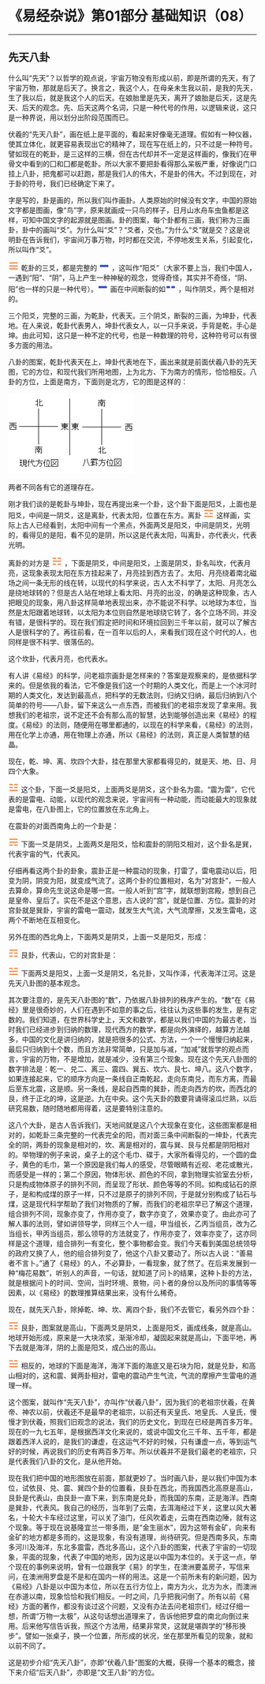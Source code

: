# 《易经杂说》第01部分 基础知识（08）

------

## 先天八卦

什么叫“先天”？以哲学的观点说，宇宙万物没有形成以前，即是所谓的先天，有了宇宙万物，那就是后天了。换言之，我这个人，在母亲未生我以前，是我的先天，生了我以后，就是我这个人的后天。在娘胎里是先天，离开了娘胎是后天，这是先天、后天的观念。先、后天这两个名词，只是一种代号的作用，以逻辑来说，这只是一种界说，用以划分出阶段范围而已。

伏羲的“先天八卦”，画在纸上是平面的，看起来好像毫无道理。假如有一种仪器，使其立体化，就更容易表现出它的精神了，现在写在纸上的，只不过是一种符号。譬如现在的乾卦，是三这样的三横，但在古代却并不一定是这样画的，像我们在甲骨文中看到的囗和囗都是乾卦。所以大家不要把卦看得那么呆板严重，好像说门口挂上八卦，把鬼都可以赶跑，那是我们人的伟大，不是卦的伟大。不过到现在，对于卦的符号，我们已经确定下来了。

字是写的，卦是画的，所以我们叫作画卦。人类原始的时候没有文字，中国的原始文字都是图画，像“鸟”字，原来就画成一只鸟的样子，日月山水舟车虫鱼都是这样，可知中国文字的起源就是图画。卦的图案，每个卦都有三画，我们称为三画卦，卦中的画叫“爻”。为什么叫“爻”？“爻者，交也。”为什么“爻”就是交？这是说明卦在告诉我们，宇宙间万事万物，时时都在交流，不停地发生关系，引起变化，所以叫作“爻”。

 ![img](%E5%85%88%E5%A4%A9%E5%85%AB%E5%8D%A6/guaRed1.png) 乾卦的三爻，都是完整的 ![img](%E5%85%88%E5%A4%A9%E5%85%AB%E5%8D%A6/yaoYang.png) ，这叫作“阳爻”（大家不要上当，我们中国人，一遇到“阳”、“阴”，马上产生一种神秘的观念，觉得奇怪，其实并不奇怪，“阴、阳”也一样的只是一种代号）。![img](%E5%85%88%E5%A4%A9%E5%85%AB%E5%8D%A6/yaoYang.png) 画在中间断裂的如![img](%E5%85%88%E5%A4%A9%E5%85%AB%E5%8D%A6/yaoYing.png) ，叫作阴爻，两个是相对的。

三个阳爻，完整的三画，为乾卦，代表天。三个阴爻，断裂的三画，为坤卦，代表地。在人来说，乾卦代表男人，坤卦代表女人，以一只手来说，手背是乾，手心是坤。由此可知，这只是一种不定的代号，也是一种数理的符号，这种符号可以有很多方面的用法。

八卦的图案，乾卦代表天在上，坤卦代表地在下，画出来就是前面伏羲八卦的先天图，它的方位，和现代我们所用地图，上为北方、下为南方的情形，恰恰相反。八卦的方位，上面是南方，下面则是北方，它的图是这样的：

![方位图](%E5%85%88%E5%A4%A9%E5%85%AB%E5%8D%A6/8gua_dir.gif)

两者不同各有它的道理存在。

刚才我们谈的是乾卦与坤卦，现在再提出来一个卦，这个卦下面是阳爻，上面也是阳爻，中间是一阴爻，这是离卦，代表太阳，位置在东方。离卦 ![img](%E5%85%88%E5%A4%A9%E5%85%AB%E5%8D%A6/guaRed3.png) 这样画，实际上古人已经看到，太阳中间有一个黑点，外面两爻是阳爻，中间是阴爻，光明的，看得见的是阳，看不见的是阴，所以这是代表太阳，叫离卦，亦代表火，代表光明。

离卦的对方是 ![img](%E5%85%88%E5%A4%A9%E5%85%AB%E5%8D%A6/guaRed6.png) ，下面是阴爻，中间是阳爻，上面是阴爻，卦名叫坎，代表月亮，这现象表现太阳在东方挂起来了，月亮挂到西方去了。太阳、月亮绕着南北磁场之间一条无形的线在转，以现代的科学来说，古人太不科学了，太阳、月亮怎么是绕地球转的？但是古人站在地球上看太阳、月亮的出没，的确是这种现象，古人把眼见的现象，用八卦这样简单地表现出来，亦不能说不科学。以地球为本位，当然是太阳跟着地球转，以太阳为本位则自然是地球绕它转了，各个立场不同，并没有错，是很科学的。现在我们假定把时间和环境拉回到三千年以前，就可以了解古人是很科学的了。再往前看，在一百年以后的人，来看我们现在这个时代的人，也同样是很不科学、很落伍的。

这个坎卦，代表月亮，也代表水。

有人讲《易经》的科学，问老祖宗画卦是怎样来的？答案是观察来的，是依据科学来的。但是依我的看法，它不像是我们这一个时期的人类文化，而是上一个冰河时期的人类文化，发达到最高点，把科学的无数法则，归纳又归纳，最后归纳到八个简单的符号——八卦，留下来这么一点东西，而被我们的老祖宗发现了拿来用。我想我们的老祖宗，说不定还不会有那么高的智慧，达到能够创造出来《易经》的程度。《易经》的法则，随便用在哪里都通的，以现在的科学来看，《易经》的法则，用在化学上亦通，用在物理上亦通，所以《易经》的法则，真正是人类智慧的结晶。

现在，乾、坤、离、坎四个大卦，挂在那里大家都看得见的，就是天、地、日、月四个大象。

 ![img](%E5%85%88%E5%A4%A9%E5%85%AB%E5%8D%A6/guaRed4.png) 这个卦，下面一爻是阳爻，上面两爻是阴爻，这个卦名为震。“震为雷”，它代表的是雷电、动能，以现代的观念来说，宇宙间有一种动能，而动能最大的现象就是雷电，在八卦图上，它的位置放在东北角上。

在震卦的对面西南角上的一个卦是：

 ![img](%E5%85%88%E5%A4%A9%E5%85%AB%E5%8D%A6/guaRed5.png) 下面一爻是阴爻，上面两爻是阳爻，恰和震卦的阴阳爻相对，这个卦名是巽，代表宇宙的气，代表风。

仔细再看这两个卦的卦象，震卦正是一种震动的现象，打雷了，雷电震动以后，阳变为阴，阴变为阳，就变成气流了。这两个卦的位置相对，名为“对宫卦”，一般人去算命，算命先生说这命是哪一宫。一般人听到“宫”字，就联想到宫殿，想到自己是皇帝、皇后了。实在不是这个意思，古人说的“宫”，就是位置、方位。震卦的对宫卦就是巽卦，宇宙的雷电一震动，就发生大气流，大气流摩擦，又发生雷电，这两个不断地在互相变化。

另外在图的西北角上，下面两爻是阴爻，上面一爻是阳爻，形成：

 ![img](%E5%85%88%E5%A4%A9%E5%85%AB%E5%8D%A6/guaRed7.png) 艮卦，代表山，它的对宫卦是：

 ![img](%E5%85%88%E5%A4%A9%E5%85%AB%E5%8D%A6/guaRed2.png) 下面两爻是阳爻，上面一爻是阴爻，名兑卦，又叫作泽，代表海洋江河。这是先天八卦图的基本观念。

其次要注意的，是先天八卦图的“数”，乃依据八卦排列的秩序产生的。“数”在《易经》里是很奇妙的，人们在遇到不如意的事之后，往往认为这些事的发生，是有定数的。我们知道，在世界科学史上，天文和数学，都是以我们中国的为最古老，当时我们已经进步到归纳的数理，现代西方的数学，都是向外演绎的，越算方法越多，中国的文化是讲归纳的，就是把很多的公式、方法，一个一个慢慢归纳起来，最后只归纳到十个数，而且方法非常简单，只是加与减，“加减”就哲学的观点而言，宇宙的万物，不是增加，就是减少，没有第三个现象。现在这个先天八卦图的数字排法是：乾一、兑二、离三、震四、巽五、坎六、艮七、坤八。这八个数字，如果连接起来，它的顺序方向是一条线自正南乾起，走向东南兑，而东方离，而最后至东北震，这是顺。另一条线，是起自西南的巽卦，而走向西方的坎，而西北的艮，终于正北的坤，这是逆。九在中央。这个先天卦的数要背诵得滚瓜烂熟，以后研究易数，随时随地都用得着，这是要特别注意的。

这八个大卦，是古人告诉我们，天地间就是这八个大现象在变化，这些图案都是相对的，如乾卦三条完整的一代表完全的阳，而对面三条中间断裂的一坤卦，代表完全的阴，两卦的现象是相对的，坎、离是相对的，震与巽、艮与兑都是阴阳相对的。举物理的例子来说，桌子上的这个毛巾、碟于，大家所看得见的，一个圆的盘子，黄色的毛巾，第一个原因是我们每人的感受，尽管眼睛有近视、老花或散光，而感受是一样的；第二个原因，物体形状、颜色的不同，拿到物理实验室去分析，只是构成物体原子的排列不同，而呈现了形状、颜色等等的不同。如构成钻石的原子，是和构成煤的原子一样，只不过是原子的排列不同，于是就分别构成了钻石与煤，这是现代科学帮助了我们对物质的了解，而我们的老祖宗早已了解这个道理，组合排列不同，现象亦变了，作用亦变了，数字亦变了，效果亦变了。由此亦可了解人事的法则，譬如讲领导学，同样三个人一组，甲当组长，乙丙当组员，改为乙当组长，甲丙当组员，那么领导的方法就变了，作用亦变了，效率亦变了，这亦同样是这个道理，组合排列一有变化，整个事物都会变。我们今天看到美国总统领导的政府又换了人，他的组合排列变了，他这个八卦又要动了。所以古人说：“善易者不言卜。”通了《易经》的人，不必算卦，一看现象，就了然了。在后来发展到一种“梅花易数”，听别人的声音，一句话，就知道了问卜的结果，这种卜卦的方法，就是根据问卜的时间、空间，当时环境、景物，问卜者的身份以及所问的事情等等因素，以《易经》的数理推算结果出来，没有什么稀奇。

现在，就先天八卦，除掉乾、坤、坎、离四个卦，我们不去管它，看另外四个卦：

 ![img](%E5%85%88%E5%A4%A9%E5%85%AB%E5%8D%A6/guaRed7.png) 艮卦，图案就是高山，下面两爻是阴爻，上面是阳爻，画成线条，就是高山。地球开始形成，原来是一大块浓浆，渐渐冷却，凝固起来就是高山，下面平地，再下去就是海洋，阴的上面是阳爻，成凸出的高山。

 ![img](%E5%85%88%E5%A4%A9%E5%85%AB%E5%8D%A6/guaRed2.png) 相反的，地球的下面是海洋，海洋下面的海底又是石块为阳，就是兑卦，和高山相对的，这和震、巽两卦相对，雷电的震动产生气流，气流的摩擦产生雷电的道理一样。

这个图案，就叫作“先天八卦”，亦叫作“伏羲八卦”，因为我们的老祖宗伏羲，在黄帝、神农以前，伏羲还不是最早的老祖宗，以前还有天皇氏、地皇氏、人皇氏，慢慢才到伏羲，照我们旧观念的说法，我们的历史文化，到现在已经是两百多万年。现在的一九七五年，是根据西洋文化来说的，或说中国文化三千年、五千年，都是跟着西洋人说的，是我们的谦虚，在这运气不好的时候，只有谦虚一点，等到运气好的时候，再说我们的历史有两百多万年。所以伏羲并不是我们最老的老祖宗，只是代表我们八卦的文化，是从他开始。

现在我们把中国的地形图放在前面，那就更妙了。当时画八卦，是以我们中国为本位，试依艮、兑、震、巽四个卦的位置看，艮卦在西北，而我国西北高原是高山，艮卦是代表山，由艮卦一直下来，到东南是兑卦，而我国的东南，正是海洋。西南是巽卦，代表风。我自己的经历，当年到了云南，去洱海经过下关，这里以风大著名，十轮大卡车经过这里，可以关了油门，任风吹着走，云南在西南边陲，就有这个现象。等于现在说基隆宜兰一带多雨，是“金生丽水”，因为这带有金矿，向来有金矿的地方都是多雨的，这是现象，有没有道理，尚待研究。但是西南多风，东南多河川及海洋，东北多震雷，西北多高山，这个八卦的图案，代表了宇宙的一切现象，平面的现象，代表了中国的地形，因为这是以中国为本位的。关于这一点，举个现在的事例来说明，曾有一位跟我学《易》的学生，在澳洲要盖房子，写信来问，在澳洲用罗盘是不是和在国内一样的用法。这是一个前所未有的新问题，因为《易经》八卦是以中国为本位，所以在五行方位上，南方为火，北方为水，而澳洲在赤道以南，现象恰恰和我们相反。一时之间，几乎把我问倒了。所有以前《易经》方面的著作，都没有谈过这个问题，又没有办法去问老祖宗们，经过仔细一想，所谓“万物一太极”，从这句话想出道理来了，告诉他把罗盘的南北向倒过来用。后来他写信告诉我，照这个方法用，结果非常灵，这就是堪舆学的“移形换步”。譬如一张桌子，换一个位置，所形成的状况，坐在那里所看见的现象，就和以前不同了。

这是初步介绍“先天八卦”，亦即“伏羲八卦”图案的大概，获得一个基本的概念，接下来介绍“后天八卦”，亦即是“文王八卦”的方位。